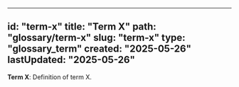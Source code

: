 
---
id: "term-x"
title: "Term X"
path: "glossary/term-x"
slug: "term-x"
type: "glossary_term"
created: "2025-05-26"
lastUpdated: "2025-05-26"
---

**Term X**: Definition of term X.
